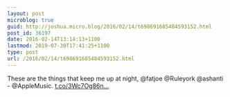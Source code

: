 ```yaml
---
layout: post
microblog: true
guid: http://joshua.micro.blog/2016/02/14/t698691685484593152.html
post_id: 36197
date: 2016-02-14T13:14:13+1100
lastmod: 2019-07-30T17:41:25+1100
type: post
url: /2016/02/14/t698691685484593152.html
---
```

These are the things that keep me up at night, @fatjoe @Ruleyork @ashanti - @AppleMusic.
[t.co/3Wc7Og86n...](https://t.co/3Wc7Og86nm)
